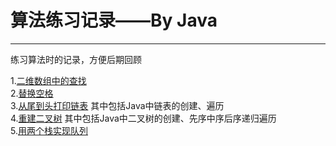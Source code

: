 ﻿# 算法练习记录——By Java
------
练习算法时的记录，方便后期回顾


1.[二维数组中的查找](https://github.com/yangjingya/JavaExercise/blob/master/SearchInTwo-Dimensinoal/src/com/test.java)</br>
2.[替换空格](https://github.com/yangjingya/JavaExercise/blob/master/ReplaceSpace/src/com/Replace.java)</br>
3.[从尾到头打印链表](https://github.com/yangjingya/JavaExercise/blob/master/ReservePrintList/src/com/PrintList.java) 其中包括Java中链表的创建、遍历</br>
4.[重建二叉树](https://github.com/yangjingya/JavaExercise/blob/master/RebuildBinaryTree/src/com/Rebuild.java) 其中包括Java中二叉树的创建、先序中序后序递归遍历</br>
5.[用两个栈实现队列](https://github.com/yangjingya/JavaExercise/blob/master/StackToList/src/com/Change.java)</br>